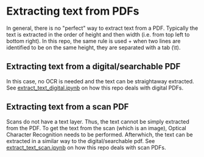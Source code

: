 # Extracting text from PDFs
In general, there is no "perfect" way to extract text from a PDF. Typically the text is extracted in the order of height and then width (i.e. from top left to bottom right). In this repo, the same rule is used + when two lines are identified to be on the same height, they are separated with a tab (\t).

## Extracting text from a digital/searchable PDF
In this case, no OCR is needed and the text can be straightaway extracted. See [extract_text_digital.ipynb](extract_text_digital.ipynb) on how this repo deals with digital PDFs.

## Extracting text from a scan PDF
Scans do not have a text layer. Thus, the text cannot be simply extracted from the PDF. To get the text from the scan (which is an image), Optical Character Recognition needs to be performed. Afterwhich, the text can be extracted in a similar way to the digital/searchable pdf.
See [extract_text_scan.ipynb](extract_text_scan.ipynb) on how this repo deals with scan PDFs.